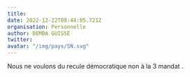```yaml
---
title: 
date: 2022-12-22T08:44:05.721Z
organisation: Personnelle 
author: DEMBA GUISSE 
twitter: 
avatar: "/img/pays/SN.svg"
---
```


Nous ne voulons du recule démocratique non à la 3 mandat . 